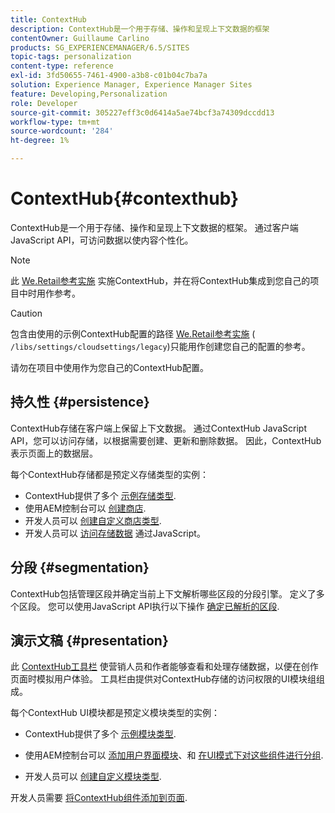 ```yaml
---
title: ContextHub
description: ContextHub是一个用于存储、操作和呈现上下文数据的框架
contentOwner: Guillaume Carlino
products: SG_EXPERIENCEMANAGER/6.5/SITES
topic-tags: personalization
content-type: reference
exl-id: 3fd50655-7461-4900-a3b8-c01b04c7ba7a
solution: Experience Manager, Experience Manager Sites
feature: Developing,Personalization
role: Developer
source-git-commit: 305227eff3c0d6414a5ae74bcf3a74309dccdd13
workflow-type: tm+mt
source-wordcount: '284'
ht-degree: 1%

---
```


# ContextHub{#contexthub}

ContextHub是一个用于存储、操作和呈现上下文数据的框架。 通过客户端JavaScript API，可访问数据以使内容个性化。

>[!NOTE]
>
>此 [We.Retail参考实施](/help/sites-developing/we-retail.md) 实施ContextHub，并在将ContextHub集成到您自己的项目中时用作参考。

>[!CAUTION]
>
>包含由使用的示例ContextHub配置的路径 [We.Retail参考实施](/help/sites-developing/we-retail.md) ( `/libs/settings/cloudsettings/legacy`)只能用作创建您自己的配置的参考。
>
>请勿在项目中使用作为您自己的ContextHub配置。

## 持久性 {#persistence}

ContextHub存储在客户端上保留上下文数据。 通过ContextHub JavaScript API，您可以访问存储，以根据需要创建、更新和删除数据。 因此，ContextHub表示页面上的数据层。

每个ContextHub存储都是预定义存储类型的实例：

* ContextHub提供了多个 [示例存储类型](/help/sites-developing/ch-samplestores.md).
* 使用AEM控制台可以 [创建商店](ch-configuring.md#creating-a-contexthub-store).
* 开发人员可以 [创建自定义商店类型](/help/sites-developing/ch-extend.md#creating-custom-store-candidates).
* 开发人员可以 [访问存储数据](/help/sites-developing/ch-adding.md#interacting-with-contexthub-stores) 通过JavaScript。

## 分段 {#segmentation}

ContextHub包括管理区段并确定当前上下文解析哪些区段的分段引擎。 定义了多个区段。 您可以使用JavaScript API执行以下操作 [确定已解析的区段](/help/sites-developing/ch-adding.md#determining-resolved-contexthub-segments).

## 演示文稿 {#presentation}

此 [ContextHub工具栏](/help/sites-authoring/ch-previewing.md) 使营销人员和作者能够查看和处理存储数据，以便在创作页面时模拟用户体验。 工具栏由提供对ContextHub存储的访问权限的UI模块组组成。

每个ContextHub UI模块都是预定义模块类型的实例：

* ContextHub提供了多个 [示例模块类型](/help/sites-developing/ch-samplemodules.md).
* 使用AEM控制台可以 [添加用户界面模块](ch-configuring.md#adding-a-ui-module)、和 [在UI模式下对这些组件进行分组](ch-configuring.md#adding-a-ui-mode).

* 开发人员可以 [创建自定义模块类型](/help/sites-developing/ch-extend.md#creating-contexthub-ui-module-types).

开发人员需要 [将ContextHub组件添加到页面](/help/sites-developing/ch-adding.md).
